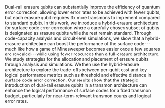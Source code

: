 Dual-rail erasure qubits can substantially improve the efficiency of quantum error correction, allowing lower error rates to be achieved with fewer qubits, but each erasure qubit requires 3x more transmons to implement compared to standard qubits. In this work, we introduce a hybrid-erasure architecture for surface code error correction where a carefully chosen subset of qubits is designated as erasure qubits while the rest remain standard. Through code-capacity analysis and circuit-level simulations, we show that a hybrid-erasure architecture can boost the performance of the surface code---much like how a game of Minesweeper becomes easier once a few squares are revealed---while using fewer resources than a full-erasure architecture. We study strategies for the allocation and placement of erasure qubits through analysis and simulations. We then use the hybrid-erasure architecture to explore the trade-offs between per-qubit cost and key logical performance metrics such as threshold and effective distance in surface code error correction. Our results show that the strategic introduction of dual-rail erasure qubits in a transmon architecture can enhance the logical performance of surface codes for a fixed transmon budget, particularly for near-term-relevant transmon counts and logical error rates.